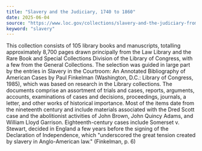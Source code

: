 ```yaml
---
title: "Slavery and the Judiciary, 1740 to 1860"
date: 2025-06-04
source: "https://www.loc.gov/collections/slavery-and-the-judiciary-from-1740-to-1860/about-this-collection/"
keyword: "slavery"
---
```


This collection consists of 105 library books and manuscripts, totalling approximately 8,700 pages drawn principally from the Law Library and the Rare Book and Special Collections Division of the Library of Congress, with a few from the General Collections. The selection was guided in large part by the entries in Slavery in the Courtroom: An Annotated Bibliography of American Cases by Paul Finkelman (Washington, D.C.: Library of Congress, 1985), which was based on research in the Library collections. The documents comprise an assortment of trials and cases, reports, arguments, accounts, examinations of cases and decisions, proceedings, journals, a letter, and other works of historical importance. Most of the items date from the nineteenth century and include materials associated with the Dred Scott case and the abolitionist activities of John Brown, John Quincy Adams, and William Lloyd Garrison. Eighteenth-century cases include Somerset v. Stewart, decided in England a few years before the signing of the Declaration of Independence, which "underscored the great tension created by slavery in Anglo-American law." (Finkelman, p. 6)

